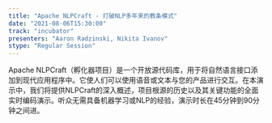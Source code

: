 ```yaml
---
title: "Apache NLPCraft - 打破NLP多年来的教条模式"
date: "2021-08-06T15:30:00" 
track: "incubator"
presenters: "Aaron Radzinski, Nikita Ivanov"
stype: "Regular Session"
---
```

Apache NLPCraft（孵化器项目）是一个开放源代码库，用于将自然语言接口添加到现代应用程序中。它使人们可以使用语音或文本与您的产品进行交互。在本演示中，我们将提供NLPCraft的深入概述，项目根源的历史以及其关键功能的全面实时编码演示。听众无需具备机器学习或NLP的经验，演示时长在45分钟到90分钟之间进。